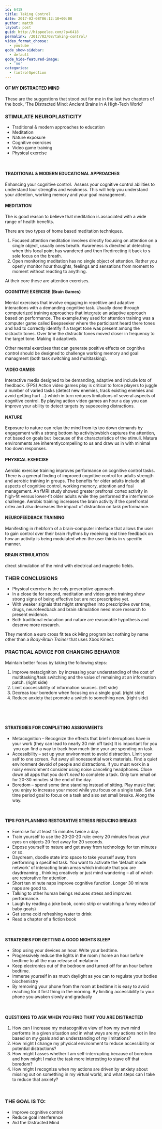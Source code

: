 ```yaml
---
id: 6418
title: Taking Control
date: 2017-02-08T06:12:10+00:00
author: matth
layout: post
guid: http://hippeelee.com/?p=6418
permalink: /2017/02/08/taking-control/
video_format_choose:
  - youtube
qode_show-sidebar:
  - default
qode_hide-featured-image:
  - 'no'
categories:
  - (intro)Spection
---
```

#### **OF MY DISTRACTED MIND**

These are the suggestions that stood out for me in the last two chapters of the book, &#8216;The Distracted Mind: Ancient Brains In A High-Tech World&#8217;

### **STIMULATE NEUROPLASTICITY**

  * Traditional & modern approaches to education
  * Meditation
  * Nature exposure
  * Cognitive exercises
  * Video game training
  * Physical exercise

&nbsp;

#### TRADITIONAL & MODERN EDUCATIONAL APPROACHES

Enhancing your cognitive control.  Assess your cognitive control abilities to understand tour strengths and weakness. This will help you understand your attention, working memory and your goal management.

#### MEDITATION

The is good reason to believe that meditation is associated with a wide range of health benefits.

There are two types of home based meditation techniques.

  1. Focused attention meditation involves directly focusing on attention on a single object, usually ones breath. Awareness is directed at detecting when this focal point has wandered and then flredirecting it back to s sole focus on the breath.
  2. Open monitoring meditation has no single object of attention. Rather you openly monitor hour thoughts, feelings and sensations from moment to moment without reacting to anything.

At their core these are attention exercises.

#### COGNITIVE EXERCISE (Brain Games)

Mental exercises that involve engaging in repetitive and adaptive interactions with a demanding cognitive task. Usually done through computerized training approaches that integrate an adaptive approach based on performance. The example.they used for attention training was a computer game called Beepseeker where the participant heard there tones and had to correctly identify if a target tone was present among the sistractir tones. Over time the distractir tones moved closer in frequency to the target tone. Making it adaptiveb.

Other mental exercises that can generate positive effects on cognitive control should be designed to challenge working memory and goal managment (both task switching and multitasking).

#### VIDEO GAMES

Interactive media designed to be demanding, adaptive and include lots of feedback. (FPS) Action video games play is critical to force players to juggle a number of varied tasks (detect new enemies, track existing enemies and avoid getting hurt &#8230;) which in turn reduces limitations of several aspects of cognitive control. By playing action video games an hour a day you can improve your ability to detect targets by supeeeeing distractions.

#### NATURE

Exposure to nature can relax the mind from its too down demands by engagement with a strong bottom hp activitybwbich captures the attention, not based on goals but  because of the characteristics of the stimuli. Matura environments are inherentlycompelling to us and draw us in with minimal too down responses.

#### PHYSICAL EXERCISE

Aerobic exercise training improves performance on cognitive control tasks. There is a general finding of improved cognitive control for adults strength and aerobic training in groups. The benefits for older adults include all aspects of cognitive control, working memory, attention and foal management. An fMRI study showed greater prefronsl cortex activity in high-fit versus lower-fit older adults while they performed the interference challenge. Aerobic training increases the brain activity if the cprefrontal ortex and also decreases the impact of distraction on task performance.

#### NEUROFEEDBACK TRAINING

Manifesting in rhebform of a brain-computer interface that allows the user to gain control over their brain rhythms by receiving real time feedback on how an activity is being modulated when the user thinks in s specific manner.

#### BRAIN STIMULATION

direct stimulation of the mind with electrical and magnetic fields.

### **THEIR CONCLUSIONS**

  * Physical exercise is the only prescriptive approach.
  * In a close tie for second, meditation and video game training show strong signs of being effective but are not prescriptive yet.
  * With weaker signals that might strengthen into prescriptive over time, drugs, neurofeedback and brain stimulation need more research to present evidence.
  * Both traditional education and nature are reasonable hypothesis and deserve more research.

They mention a euro cross fit tea ok Ming program but nothing by name other than a _Body-Brain Trainer_ that uses Xbox Kinect.

### **PRACTICAL ADVICE FOR CHANGING BEHAVIOR**

Maintain better focus by taking the following steps:

  1. Improve metacignition  by increasing your understanding of the cost of multitasking/task switching and the value of remaining at an information patch. (right side)
  2. Limit oaccessibility of information sources. (left side)
  3. Decreas tour boredom when focusing on a single goal. (right side)
  4. Reduce anxiety that promote a switch to something new. (right side)

&nbsp;

&nbsp;

#### STRATEGIES FOR COMPLETING ASSIGNMENTS

  * Metacognition &#8211; Recognize the effects that brief interruptions have in your work (they can lead to nearly 30 min off task) It is important for you  you can find a way to track how much time your are spending on task.
  * Accessibility &#8211; set up your environment to avoid distraction. Limit your self to one screen. Put away all nonessential work materials. Find a quiet environment devoid of people and distractions. If you must work in a noisy environment consider using noise canceling headphones. Close down all apps that you don&#8217;t _need_ to complete a task. Only turn email on for 20-30 minutes st the end of the day.
  * Boredom &#8211; spend some time standing instead of sitting. Play music that you enjoy to increase your mood while you focus on a single task. Set a time period goal to focus on a task and also set small breaks. Along the way.

&nbsp;

#### 

#### TIPS FOR PLANNING RESTORATIVE STRESS REDUCING BREAKS

  * Exercise for at least 15 minutes twice a day.
  * Train yourself to use the 20-20-20 rule: every 20 minutes focus your eyes on objects 20 feet away for 20 seconds.
  * Expose yourself to nature and get away from technology for ten minutes or so.
  * Daydream, doodle state into space to take yourself away from performing a specified task. You want to activate the &#8216;default mode network&#8217; of interacting brain areas which indicate that you are daydreaming , thinking creatively or just mind wandering &#8211; all of which are restorative for attention.
  * Short ten minute naps improve cognitive function. Longer 30 minute naps are good to.
  * Talking to other human beings reduces stress and improves performance.
  * Laugh by reading a joke book, comic strip or watching a funny video (of baby goats)
  * Get some cold refreshing water to drink
  * Read a chapter of a fiction book

&nbsp;

#### 

#### STRATEGIES FOR GETTING A GOOD NIGHTS SLEEP

  * Stop using your devices an hour. Write your bedtime.
  * Progressively reduce the lights in the room / home an hour before bedtime to all the max release of melatonin
  * Keep electronics out of the bedroom and turned off for an hour before bedtime.
  * Immerse yourself in as much daylight as you can to regulate your bodies biochemistry
  * By removing your phone from the room at bedtime it is easy to avoid reaching for it first thing in the morning. By limiting accessibility to your phone you awaken slowly and gradually

&nbsp;

#### 

#### QUESTIONS TO ASK WHEN YOU FIND THAT YOU ARE DISTRACTED

  1. How can I increase my metacognitive view of how my own mind performs in a given situation and in what ways are my actions not in line based on my goals and an understanding of my limitations?
  2. How might I change my physical environment to reduce accessibility or potential distractions?
  3. How might I asses whether I am self-interrupting because of boredom and how might I make the task more interesting to stave off that boredom?
  4. How might I recognize when my actions are driven by anxiety about missing out on something in my virtual world, and what steps can I take to reduce that anxiety?

&nbsp;

### 

### THE GOAL IS TO:

  * Improve cognitive control
  * Reduce goal interference
  * Aid the Distracted Mind